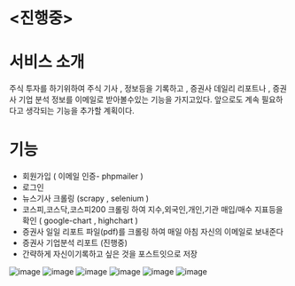 # <진행중>

# 서비스 소개

주식 투자를 하기위하여 주식 기사 , 정보등을 기록하고 , 증권사 데일리 리포트나 , 증권사 기업 분석 정보를 이메일로 받아볼수있는 기능을 가지고있다.
앞으로도 계속 필요하다고 생각되는 기능을 추가할 계획이다.

# 기능

* 회원가입 ( 이메일 인증- phpmailer ) 
* 로그인
* 뉴스기사 크롤링 (scrapy , selenium )
*  코스피,코스닥,코스피200 크롤링 하여 지수,외국인,개인,기관 매입/매수 지표등을 확인 ( google-chart , highchart )
* 증권사 일일 리포트 파일(pdf)를 크롤링 하여 매일 아침 자신의 이메일로 보내준다
* 증권사 기업분석 리포트 (진행중) 
* 간략하게 자신이기록하고 싶은 것을 포스트잇으로 저장

![image](https://user-images.githubusercontent.com/57000871/99528958-6217b280-29e2-11eb-8f43-682861391c43.png)
![image](https://user-images.githubusercontent.com/57000871/99528934-57f5b400-29e2-11eb-8df0-fae6a2f2e289.png)
![image](https://user-images.githubusercontent.com/57000871/99528269-668f9b80-29e1-11eb-8e54-d9942fb64478.png)
![image](https://user-images.githubusercontent.com/57000871/99528998-752a8280-29e2-11eb-9075-9a1b62c2d128.png)
![image](https://user-images.githubusercontent.com/57000871/99529050-8c697000-29e2-11eb-8498-bd5bf5316e78.png)
![image](https://user-images.githubusercontent.com/57000871/99529256-d6eaec80-29e2-11eb-95bd-843d8f6819a7.png)



